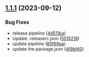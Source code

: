## [1.1.1](https://github.com/s3lva-kumar/terraform-eks-plugin/compare/v1.1.0...v1.1.1) (2023-09-12)


### Bug Fixes

* release pipeline ([4d511ba](https://github.com/s3lva-kumar/terraform-eks-plugin/commit/4d511ba73ccf1ae57954ccd9013f949d595ab651))
* Update .releaserc.json ([5515218](https://github.com/s3lva-kumar/terraform-eks-plugin/commit/5515218ca09c891e6418cdd7b2d39e34cc2950d9))
* update pipeline ([85f69aa](https://github.com/s3lva-kumar/terraform-eks-plugin/commit/85f69aa03ad746da069dd66d19bafe2844053028))
* update the package.json ([4f9bf40](https://github.com/s3lva-kumar/terraform-eks-plugin/commit/4f9bf4056716ab30a0079ae99310cd0a82884a1a))
